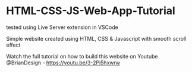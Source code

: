 # HTML-CSS-JS-Web-App-Tutorial

tested using Live Server extension in VSCode

Simple website created using HTML, CSS & Javascript with smooth scroll effect

Watch the full tutorial on how to build this website on Youtube @BrianDesign - https://youtu.be/3-2Pj5hxwrw
